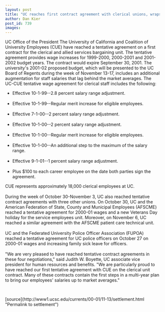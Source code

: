```yaml
---
layout: post
title: "UC reaches first contract agreement with clerical unions, wraps up negotiations with three other statewide unions"
author: Dan Kier
post_id: 739
images:
---
```


<p>
  UC Office of the President The University of California and Coalition of University Employees (CUE) have reached a tentative agreement on a first contract for the clerical and allied services bargaining unit. The tentative agreement provides wage increases for 1999-2000, 2000-2001 and 2001-2002 budget years. The contract would expire September 30, 2001. The university's 2001-02 proposed budget, which will be presented to the UC Board of Regents during the week of November 13-17, includes an additional augmentation for staff salaries that lag behind the market averages. The UC-CUE tentative wage agreement for clerical staff includes the following:
</p>
<ul>
  <li>Effective 10-1-99--2.8 percent salary range adjustment.<br>
    <br>
  </li>
  <li>Effective 10-1-99--Regular merit increase for eligible employees.<br>
    <br>
  </li>
  <li>Effective 7-1-00--2 percent salary range adjustment.<br>
    <br>
  </li>
  <li>Effective 10-1-00--2 percent salary range adjustment.<br>
    <br>
  </li>
  <li>Effective 10-1-00--Regular merit increase for eligible employees.<br>
    <br>
  </li>
  <li>Effective 10-1-00--An additional step to the maximum of the salary range.<br>
    <br>
  </li>
  <li>Effective 9-1-01--1 percent salary range adjustment.<br>
    <br>
  </li>
  <li>Plus $100 to each career employee on the date both parties sign the agreement.
  </li>
</ul>
<p>
  CUE represents approximately 18,000 clerical employees at UC.<br>
  <br>
  During the week of October 30-November 3, UC also reached tentative contract agreements with three other unions. On October 30, UC and the American Federation of State, County and Municipal Employees (AFSCME) reached a tentative agreement for 2000-01 wages and a new Veterans Day holiday for the service employees unit. Moreover, on November 6, UC reached a similar agreement with the AFSCME patient care technical unit.<br>
  <br>
  UC and the Federated University Police Officer Association (FUPOA) reached a tentative agreement for UC police officers on October 27 on 2000-01 wages and increasing family sick leave for officers.<br>
  <br>
  "We are very pleased to have reached tentative contract agreements in these four negotiations," said Judith W. Boyette, UC associate vice president for human resources and benefits. "We are particularly proud to have reached our first tentative agreement with CUE on the clerical unit contract. Many of these contracts contain the first steps in a multi-year plan to bring our employees' salaries up to market averages."
</p>
<p>
  <br>

</p>
[source](http://www1.ucsc.edu/currents/00-01/11-13/settlement.html "Permalink to settlement")
